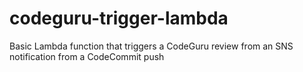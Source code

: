 # codeguru-trigger-lambda
Basic Lambda function that triggers a CodeGuru review from an SNS notification from a CodeCommit push
